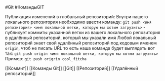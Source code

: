 #Git  #КомандыGIT 

Публикация изменений в глобальный репозиторий:
Внутри нашего локального репозитория необходимо ввести команду: 
`git push <имя репозитория> <имя локальной ветки, которую мы хотим загрузить>` - публикует коммиты указанной ветки из вашего локального репозитория в удалённый репозиторий, который мы указали имя
Любой локальный репозиторий знает свой удалённый репозиторий под кодовым именем `origin`, чтоб не писать URL 
то есть наша команда будет выглядеть вот так:
`git push origin <имя локальной ветки, которую мы хотим загрузить>`
Пример:
`git push origrin cool_fitcha`

[[Коммит]]
[[Команды Git]]
[[Git]]
[[Репозиторий]]
[[Удалённый репозиторий]]